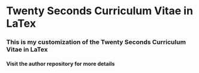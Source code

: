 Twenty Seconds Curriculum Vitae in LaTex
========================================

### This is my customization of the Twenty Seconds Curriculum Vitae in LaTex
#### Visit the author repository for more details
